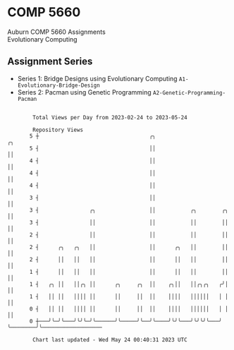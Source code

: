 # COMP 5660
Auburn COMP 5660 Assignments  
Evolutionary Computing

## Assignment Series
- Series 1: Bridge Designs using Evolutionary Computing `A1-Evolutionary-Bridge-Design`
- Series 2: Pacman using Genetic Programming `A2-Genetic-Programming-Pacman`

```

        Total Views per Day from 2023-02-24 to 2023-05-24

        Repository Views
       5 ┼                                   ╭╮                               ╭╮
       5 ┤                                   ││                               ││
       4 ┤                                   ││                               ││
       4 ┤                                   ││                               ││
       4 ┤                                   ││                               ││
       3 ┤                                   ││                               ││
       3 ┤                ╭╮                 ││           ╭╮        ╭╮        ││
       3 ┤                ││                 ││           ││        ││        ││
       2 ┤                ││                 ││           ││        ││        ││
       2 ┤      ╭╮   ╭╮   ││                 ││      ╭╮   ││        ││        ││
       2 ┤      ││   ││   ││                 ││      ││   ││        ││        ││
       1 ┤      ││   ││   ││                 ││      ││   ││        ││        ││
       1 ┤   ╭╮ ││   ││╭╮ ││      ╭╮     ╭╮  ││    ╭╮││   ││╭╮╭╮   ╭╯│        ││
       1 ┤   ││ ││   ││││ ││      ││     ││  ││    ││││   ││││││   │ │        ││
       0 ┤   ││ ││   ││││ ││      ││     ││  ││    ││││   ││││││   │ │        ││
       0 ┼───╯╰─╯╰───╯╰╯╰─╯╰──────╯╰─────╯╰──╯╰────╯╰╯╰───╯╰╯╰╯╰───╯ ╰────────╯╰───────────────────

        Chart last updated - Wed May 24 00:40:31 2023 UTC
        
```
